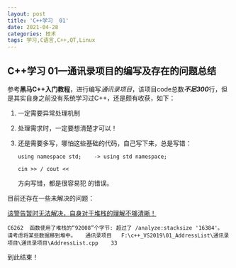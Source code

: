 ```yaml
---
layout: post
title: 'C++学习  01'
date: 2021-04-28
categories: 技术
tags: 学习,C语言,C++,QT,Linux
---
```



## **C++学习  01—通讯录项目的编写及存在的问题总结**

参考**黑马C++入门教程**，进行编写*通讯录项目*，该项目code总数***不足300***行，但是其实自身之前没有系统学习过C++，还是颇有收获，如下：

1. 一定需要异常处理机制

2. 处理需求时，一定要想清楚才可以！

3. 还是需要多写，哪怕这些基础的代码，自己写下来，总是写错：

   `using namespace std;	-> using std namespace;`

   `cin >> / cout <<`

   方向写错，都是很容易犯 的错误。

目前还存在一些未解决的问题：

<u>该警告暂时无法解决，自身对于堆栈的理解不够清晰！</u>

`C6262	函数使用了堆栈的“92008”个字节: 超过了 /analyze:stacksize '16384'。 请考虑将某些数据移到堆中。	通讯录项目	F:\c++_VS2019\01_AddressList\通讯录项目\通讯录项目\AddressList.cpp	33`	

到此结束！

	

